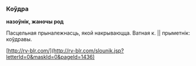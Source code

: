 ### Коўдра
**назоўнік, жаночы род**

Пасцельная прыналежнасць, якой накрываюцца. Ватная к. || прыметнік: коўдравы.

<a rel="author">[http://rv-blr.com/](http://rv-blr.com/slounik.jsp?letterId=0&maskId=0&pageId=1436)</a>
